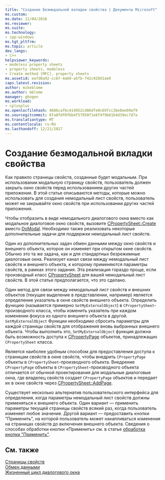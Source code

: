 ```yaml
---
title: "Создание Безмодальной вкладки свойства | Документы Microsoft"
ms.custom: 
ms.date: 11/04/2016
ms.reviewer: 
ms.suite: 
ms.technology:
- cpp-windows
ms.tgt_pltfrm: 
ms.topic: article
dev_langs:
- C++
helpviewer_keywords:
- modeless property sheets
- property sheets, modeless
- Create method [MFC], property sheets
ms.assetid: eafd8a92-cc67-4a69-a5fb-742c920d1ae8
caps.latest.revision: 
author: mikeblome
ms.author: mblome
manager: ghogen
ms.workload:
- cplusplus
ms.openlocfilehash: 4686caf6c414952cd86dfe0c69fcc3be8ee09af9
ms.sourcegitcommit: 8fa8fdf0fbb4f57950f1e8f4f9b81b4d39ec7d7a
ms.translationtype: MT
ms.contentlocale: ru-RU
ms.lasthandoff: 12/21/2017
---
```

# <a name="creating-a-modeless-property-sheet"></a>Создание безмодальной вкладки свойства
Как правило страницы свойств, созданные будет модальным. При использовании модальную страницу свойств, пользователь должен закрыть окно свойств перед использованием других частей приложения. В этой статье описываются методы, которые можно использовать для создания немодальный лист свойств, пользователь может не закрывайте окно свойств при использовании других частей приложения.  
  
 Чтобы отобразить в виде немодального диалогового окна вместо как модальное диалоговое окно свойств, вызовите [CPropertySheet::Create](../mfc/reference/cpropertysheet-class.md#create) вместо [DoModal](../mfc/reference/cpropertysheet-class.md#domodal). Необходимо также реализовать некоторые дополнительные задачи для поддержки немодальный лист свойств.  
  
 Один из дополнительных задач обмен данными между окно свойств и внешнего объекта, которое он изменяет при открытом окне свойств. Обычно это та же задача, как и для стандартных безрежимные диалоговые окна. Реализует канал связи между немодальный лист свойств и внешнего объекта, к которому применяются параметры свойств, в рамках этого задания. Эта реализация гораздо проще, если производный класс [CPropertySheet](../mfc/reference/cpropertysheet-class.md) для вашей немодальный лист свойств. В этой статье предполагается, что это сделано.  
  
 Один метод для связи между немодальный лист свойств и внешних объектов (текущее выделение в представлении, например) является определение указатель в окне свойств внешнего объекта. Определить функцию (называется примерно `SetMyExternalObject`) в `CPropertySheet`-производного класса, чтобы изменить указатель при каждом изменении фокуса из одного внешнего объекта в другой. `SetMyExternalObject` Функции необходимо сбросить параметры для каждой страницы свойств для отображения вновь выбранных внешнего объекта. Чтобы выполнить это, `SetMyExternalObject` функция должна быть возможность доступа к [CPropertyPage](../mfc/reference/cpropertypage-class.md) объектов, принадлежащих `CPropertySheet` класса.  
  
 Является наиболее удобным способом для предоставления доступа к страницам свойств в окне свойств, чтобы внедрить `CPropertyPage` объекты в `CPropertySheet`-производного объекта. Внедрение `CPropertyPage` объекты в `CPropertySheet`-производного объекта отличается от обычной проектирования для модальные диалоговые окна, где владелец свойств создает `CPropertyPage` объектов и передает их в окне свойств через [ CPropertySheet::AddPage](../mfc/reference/cpropertysheet-class.md#addpage).  
  
 Существует несколько альтернатив пользовательского интерфейса для определения, когда параметры немодальный лист свойств должны применяться к внешнего объекта. Один вариант — применить параметры текущей страницы свойств всякий раз, когда пользователь изменяет любое значение. Другой вариант — предоставить кнопки "Применить", на которой пользователь может накапливаться изменения на страницах свойств до включения внешнего объекта. Сведения о способах обработки кнопки «Применить» см. в статье [обработка кнопки "Применить"](../mfc/handling-the-apply-button.md).  
  
## <a name="see-also"></a>См. также  
 [Страницы свойств](../mfc/property-sheets-mfc.md)   
 [Обмен данными](../mfc/exchanging-data.md)   
 [Жизненный цикл диалогового окна](../mfc/life-cycle-of-a-dialog-box.md)

